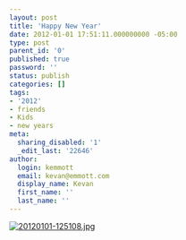 ```yaml
---
layout: post
title: 'Happy New Year'
date: 2012-01-01 17:51:11.000000000 -05:00
type: post
parent_id: '0'
published: true
password: ''
status: publish
categories: []
tags:
- '2012'
- friends
- Kids
- new years
meta:
  sharing_disabled: '1'
  _edit_last: '22646'
author:
  login: kemmott
  email: kevan@emmott.com
  display_name: Kevan
  first_name: ''
  last_name: ''
---
```

<p><a href="http://kevanemmott.files.wordpress.com/2012/01/20120101-125108.jpg"><img class="alignnone size-full" src="{{ site.url }}/assets/20120101-125108.jpg" alt="20120101-125108.jpg" /></a></p>
